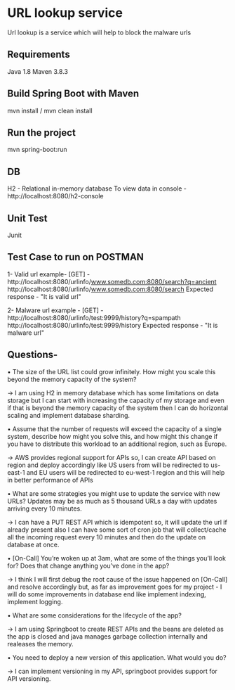 # URL lookup service

Url lookup is a service which will help to block the malware urls

## Requirements
Java 1.8
Maven 3.8.3

## Build Spring Boot with Maven
mvn install / mvn clean install

## Run the project
mvn spring-boot:run

## DB
H2 - Relational in-memory database
To view data in console - 
http://localhost:8080/h2-console

## Unit Test
Junit

## Test Case to run on POSTMAN
1- Valid url example-
[GET] - 
http://localhost:8080/urlinfo/www.somedb.com:8080/search?q=ancient
http://localhost:8080/urlinfo/www.somedb.com:8080/search
Expected response - "It is valid url"

2- Malware url example -
[GET] -
http://localhost:8080/urlinfo/test:9999/history?q=spampath
http://localhost:8080/urlinfo/test:9999/history
Expected response - "It is malware url"


## Questions- 

• The size of the URL list could grow infinitely. How might you scale this beyond the memory capacity of the system?

-> I am using H2 in memory database which has some limitations on data storage but I can start 
with increasing the capacity of my storage and even if that is beyond the memory capacity of the system 
then I can do horizontal scaling and implement database sharding.

• Assume that the number of requests will exceed the capacity of a single system, 
describe how might you solve this, and how might this change if you have to distribute 
this workload to an additional region, such as Europe.

-> AWS provides regional support for APIs so, I can create API based on region and deploy accordingly like 
US users from will be redirected to us-east-1 and EU users will be redirected to eu-west-1 region and this will help in 
better performance of APIs

• What are some strategies you might use to update the service with new URLs? 
Updates may be as much as 5 thousand URLs a day with updates arriving every 10 minutes.

-> I can have a PUT REST API which is idempotent so, it will update the url if already present also I can have some sort 
of cron job that will collect/cache all the incoming request every 10 minutes and then do the update on database at once.

• [On-Call] You’re woken up at 3am, what are some of the things you’ll look for? 
Does that change anything you’ve done in the app?

-> I think I will first debug the root cause of the issue happened on [On-Call] and resolve accordingly but, as far as 
improvement goes for my project - I will do some improvements in database end like implement indexing, implement logging.

• What are some considerations for the lifecycle of the app?

-> I am using Springboot to create REST APIs and the beans are deleted as the app is closed and 
java manages garbage collection internally and realeases the memory.

• You need to deploy a new version of this application. What would you do?

-> I can implement versioning in my API, springboot provides support for API versioning.